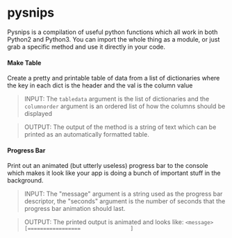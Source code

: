 # pysnips

Pysnips is a compilation of useful python functions which all work in both Python2 and Python3. You can import the whole thing as a module, or just grab a specific method and use it directly in your code.




#### Make Table
Create a pretty and printable table of data from a list of dictionaries where the key in each dict is the header and the val is the column value
>INPUT: The `tabledata` argument is the list of dictionaries and the `columnorder` argument is an ordered list of how the columns should be displayed

>OUTPUT: The output of the method is a string of text which can be printed as an automatically formatted table.



#### Progress Bar
Print out an animated (but utterly useless) progress bar to the console which makes it look like your app is doing a bunch of important stuff in the background.
>INPUT: The "message" argument is a string used as the progress bar descriptor, the "seconds" argument is the number of seconds that the progress bar animation should last.

>OUTPUT: The printed output is animated and looks like: `<message>    [=================                ]`
